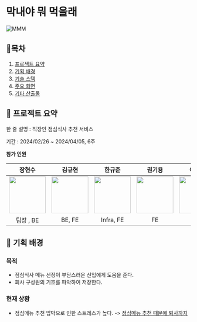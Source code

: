 # 막내야 뭐 먹을래

![MMM](https://github.com/nangmandev/MMM/assets/161660865/016f0ebb-62a9-4c94-8379-51d3cf9cd940)

## 🚩목차
1. [프로젝트 요약](##📸-프로젝트-요약)
2. [기획 배경](##🎈-기획-배경)
3. [기술 스택](##⚙-기술-스택)
4. [주요 화면](##🎥-주요-화면)
5. [기타 산출물](##📕-기타-산출물)

## 📸 프로젝트 요약
한 줄 설명 : 직장인 점심식사 추천 서비스

기간 : 2024/02/26 ~ 2024/04/05, 6주

**참가 인원**

|                                         장현수                                         |                                        김규현                                         |                                        한규준                                         |                                          권기용                                           |                                         이다은                                         |                                           장청룡(명예)                                            | 
|:-----------------------------------------------------------------------------------:|:----------------------------------------------------------------------------------:|:----------------------------------------------------------------------------------:|:--------------------------------------------------------------------------------------:|:-----------------------------------------------------------------------------------:|:----------------------------------------------------------------------------------------:|
|  <img style="width:100px" src = https://avatars.githubusercontent.com/wkd940709 />  |  <img style="width:100px" src = https://avatars.githubusercontent.com/kgh2120 />   |  <img style="width:100px" src = https://avatars.githubusercontent.com/cbnu2017038040 />  |  <img style="width:100px" src =  />  |  <img style="width:100px" src =  />  |  <img style="width:100px" src = https://avatars.githubusercontent.com/wkdcjdfyd />  |
|                                       팀장 , BE                                       |                                       BE, FE                                       |                                     Infra, FE                                      |                                           FE                                           |                                         FE                                          |                                            BE                                            |

## 🎈 기획 배경

### 목적
- 점심식사 메뉴 선정이 부담스러운 신입에게 도움을 준다.
- 회사 구성원의 기호를 파악하여 저장한다.

### 현재 상황
- 점심메뉴 추천 압박으로 인한 스트레스가 높다. -> [점심메뉴 추천 때문에 퇴사까지](https://www.hankyung.com/article/202103089954I)






